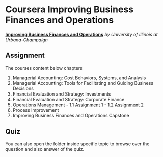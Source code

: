 # Coursera Improving Business Finances and Operations

[**Improving Business Finances and Operations**](https://www.coursera.org/specializations/business-operations?utm_medium=email&utm_source=other&utm_campaign=opencourse.welcome.managerial-accounting.~opencourse.welcome.rBUgmfTTEeSccCIAC3lSsg.) *by University of Illinois at Urbana-Champaign*

## Assignment

  The courses content below chapters

  1. Managerial Accounting: Cost Behaviors, Systems, and Analysis
  2. Managerial Accounting: Tools for Facilitating and Guiding Business Decisions
  3. Financial Evaluation and Strategy: Investments
  4. Financial Evaluation and Strategy: Corporate Finance
  5. Operations Management
    - 1.1 [Assignment 1]()
    - 1.2 [Assignment 2]()
  6. Process Improvement
  7. Improving Business Finances and Operations Capstone

## Quiz

  You can also open the folder inside specific topic to browse over the question and also answer of the quiz.

